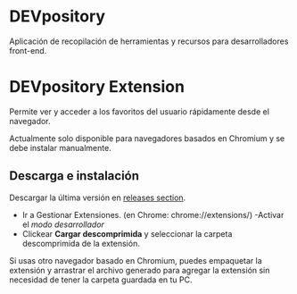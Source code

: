 # DEVpository
Aplicación de recopilación de herramientas y recursos para desarrolladores front-end.

# DEVpository Extension

Permite ver y acceder a los favoritos del usuario rápidamente desde el navegador.

Actualmente solo disponible para navegadores basados en Chromium y se debe instalar manualmente.

## Descarga e instalación

Descargar la última versión en [releases section](https://github.com/NPirizSmith/DEVpository/releases).

- Ir a Gestionar Extensiones. (en Chrome: chrome://extensions/)
-Activar el _modo desarrollador_
- Clickear **Cargar descomprimida** y seleccionar la carpeta descomprimida de la extensión.

Si usas otro navegador basado en Chromium, puedes empaquetar la extensión y arrastrar el archivo generado para agregar la extensión sin necesidad de tener la carpeta guardada en tu PC.
